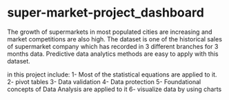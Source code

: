 # super-market-project_dashboard
The growth of supermarkets in most populated cities are increasing and market competitions are also high. The dataset is one of the historical sales of supermarket company which has recorded in 3 different branches for 3 months data. Predictive data analytics methods are easy to apply with this dataset.

in this project include: 
1- Most of the statistical equations are applied to it.
2- pivot tables
3- Data validation
4- Data protection
5- Foundational concepts of Data Analysis are applied to it 
6- visualize data by using charts
